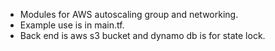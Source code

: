 * Modules for AWS autoscaling group and networking.
* Example use is in main.tf.
* Back end is aws s3 bucket and dynamo db is for state lock.

